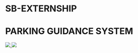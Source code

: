 # SB-EXTERNSHIP

# PARKING GUIDANCE SYSTEM

<a href="https://youtu.be/65-c2EMJJe0">
    <img src="https://cdn.icon-icons.com/icons2/2530/PNG/512/youtube_button_icon_151827.png" style="max-width: 30px"></img>
</a>



<a href="https://universe.roboflow.com/abby/cars-ggvem">
    <img src="https://app.roboflow.com/images/download-dataset-badge.svg"></img>
</a>
